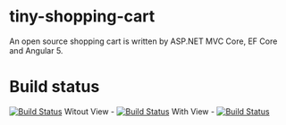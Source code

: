 # tiny-shopping-cart
An open source shopping cart is written by ASP.NET MVC Core, EF Core and Angular 5.

# Build status
[![Build Status](http://interserver.southeastasia.cloudapp.azure.com:8080/buildStatus/icon?job=TinyShoppingCart)](http://interserver.southeastasia.cloudapp.azure.com:8080/me/my-views/view/all/job/TinyShoppingCart/)
Witout View - [![Build Status](http://interserver.southeastasia.cloudapp.azure.com:8080/buildStatus/icon?job=TinyShoppingCart)](http://interserver.southeastasia.cloudapp.azure.com:8080/job/TinyShoppingCart)
With View - [![Build Status](http://interserver.southeastasia.cloudapp.azure.com:8080/buildStatus/icon?job=TinyShoppingCart)](http://interserver.southeastasia.cloudapp.azure.com:8080/job/TinyShoppingCart/)

